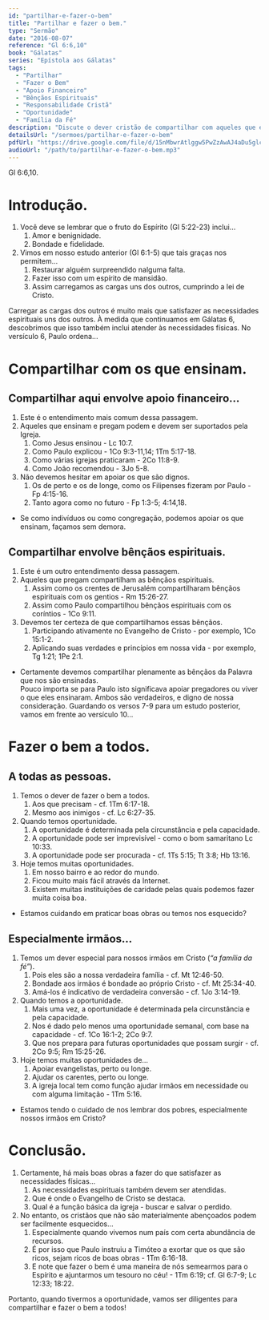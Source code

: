 ```yaml
---
id: "partilhar-e-fazer-o-bem"
title: "Partilhar e fazer o bem."
type: "Sermão"
date: "2016-08-07"
reference: "Gl 6:6,10"
book: "Gálatas"
series: "Epístola aos Gálatas"
tags:
  - "Partilhar"
  - "Fazer o Bem"
  - "Apoio Financeiro"
  - "Bênçãos Espirituais"
  - "Responsabilidade Cristã"
  - "Oportunidade"
  - "Família da Fé"
description: "Discute o dever cristão de compartilhar com aqueles que ensinam a Palavra, tanto financeiramente quanto em bênçãos espirituais, e a responsabilidade de fazer o bem a todos, especialmente aos da família da fé, conforme a oportunidade."
detailsUrl: "/sermoes/partilhar-e-fazer-o-bem"
pdfUrl: "https://drive.google.com/file/d/15nMbwrAtlggw5PwZzAwAJ4aDu5glcz33/view?usp=drive_link"
audioUrl: "/path/to/partilhar-e-fazer-o-bem.mp3"
---
```

Gl 6:6,10.

# Introdução.

1. Você deve se lembrar que o fruto do Espírito (Gl 5:22-23) inclui...  
   1. Amor e benignidade.  
   2. Bondade e fidelidade.  
2. Vimos em nosso estudo anterior (Gl 6:1-5) que tais graças nos permitem...  
   1. Restaurar alguém surpreendido nalguma falta.  
   2. Fazer isso com um espírito de mansidão.  
   3. Assim carregamos as cargas uns dos outros, cumprindo a lei de Cristo.

Carregar as cargas dos outros é muito mais que satisfazer as necessidades espirituais uns dos outros. À medida que continuamos em Gálatas 6, descobrimos que isso também inclui atender às necessidades físicas. No versículo 6, Paulo ordena...

# Compartilhar com os que ensinam.

## Compartilhar aqui envolve apoio financeiro...

1. Este é o entendimento mais comum dessa passagem.  
2. Aqueles que ensinam e pregam podem e devem ser suportados pela Igreja.  
    1. Como Jesus ensinou - Lc 10:7.  
    2. Como Paulo explicou - 1Co 9:3-11,14; 1Tm 5:17-18.  
    3. Como várias igrejas praticaram - 2Co 11:8-9.  
    4. Como João recomendou - 3Jo 5-8.  
3. Não devemos hesitar em apoiar os que são dignos.  
    1. Os de perto e os de longe, como os Filipenses fizeram por Paulo - Fp 4:15-16.  
    2. Tanto agora como no futuro - Fp 1:3-5; 4:14,18.

- Se como indivíduos ou como congregação, podemos apoiar os que ensinam, façamos sem demora.

## Compartilhar envolve bênçãos espirituais.

1. Este é um outro entendimento dessa passagem.  
2. Aqueles que pregam compartilham as bênçãos espirituais.  
    1. Assim como os crentes de Jerusalém compartilharam bênçãos espirituais com os gentios - Rm 15:26-27.  
    2. Assim como Paulo compartilhou bênçãos espirituais com os coríntios - 1Co 9:11.  
3. Devemos ter certeza de que compartilhamos essas bênçãos.  
    1. Participando ativamente no Evangelho de Cristo - por exemplo, 1Co 15:1-2.  
    2. Aplicando suas verdades e princípios em nossa vida - por exemplo, Tg 1:21; 1Pe 2:1.

- Certamente devemos compartilhar plenamente as bênçãos da Palavra que nos são ensinadas.  
Pouco importa se para Paulo isto significava apoiar pregadores ou viver o que eles ensinaram. Ambos são verdadeiros, e digno de nossa consideração. Guardando os versos 7-9 para um estudo posterior, vamos em frente ao versículo 10...

# Fazer o bem a todos.

## A todas as pessoas.

1. Temos o dever de fazer o bem a todos.  
    1. Aos que precisam - cf. 1Tm 6:17-18.  
    2. Mesmo aos inimigos - cf. Lc 6:27-35.  
2. Quando temos oportunidade.  
    1. A oportunidade é determinada pela circunstância e pela capacidade.  
    2. A oportunidade pode ser imprevisível - como o bom samaritano Lc 10:33.  
    3. A oportunidade pode ser procurada - cf. 1Ts 5:15; Tt 3:8; Hb 13:16.  
3. Hoje temos muitas oportunidades.  
    1. Em nosso bairro e ao redor do mundo.  
    2. Ficou muito mais fácil através da Internet.  
    3. Existem muitas instituições de caridade pelas quais podemos fazer muita coisa boa.

- Estamos cuidando em praticar boas obras ou temos nos esquecido?

## Especialmente irmãos...

1. Temos um dever especial para nossos irmãos em Cristo (*“a família da fé”*).  
    1. Pois eles são a nossa verdadeira família - cf. Mt 12:46-50.  
    2. Bondade aos irmãos é bondade ao próprio Cristo - cf. Mt 25:34-40.  
    3. Amá-los é indicativo de verdadeira conversão - cf. 1Jo 3:14-19.  
2. Quando temos a oportunidade.  
    1. Mais uma vez, a oportunidade é determinada pela circunstância e pela capacidade.  
    2. Nos é dado pelo menos uma oportunidade semanal, com base na capacidade - cf. 1Co 16:1-2; 2Co 9:7.  
    3. Que nos prepara para futuras oportunidades que possam surgir - cf. 2Co 9:5; Rm 15:25-26.  
3. Hoje temos muitas oportunidades de...  
    1. Apoiar evangelistas, perto ou longe.  
    2. Ajudar os carentes, perto ou longe.  
    3. A igreja local tem como função ajudar irmãos em necessidade ou com alguma limitação - 1Tm 5:16.

- Estamos tendo o cuidado de nos lembrar dos pobres, especialmente nossos irmãos em Cristo?

# Conclusão.

1. Certamente, há mais boas obras a fazer do que satisfazer as necessidades físicas...  
   1. As necessidades espirituais também devem ser atendidas.  
   2. Que é onde o Evangelho de Cristo se destaca.  
   3. Qual é a função básica da igreja - buscar e salvar o perdido.  
2. No entanto, os cristãos que não são materialmente abençoados podem ser facilmente esquecidos...  
   1. Especialmente quando vivemos num país com certa abundância de recursos.  
   2. É por isso que Paulo instruiu a Timóteo a exortar que os que são ricos, sejam ricos de boas obras - 1Tm 6:16-18.  
   3. E note que fazer o bem é uma maneira de nós semearmos para o Espírito e ajuntarmos um tesouro no céu! - 1Tm 6:19; cf. Gl 6:7-9; Lc 12:33; 18:22.

Portanto, quando tivermos a oportunidade, vamos ser diligentes para compartilhar e fazer o bem a todos!
